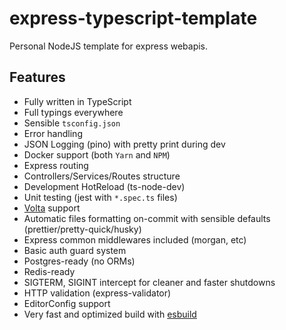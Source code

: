 # express-typescript-template

Personal NodeJS template for express webapis.

## Features

- Fully written in TypeScript
- Full typings everywhere
- Sensible `tsconfig.json`
- Error handling
- JSON Logging (pino) with pretty print during dev
- Docker support (both `Yarn` and `NPM`)
- Express routing
- Controllers/Services/Routes structure
- Development HotReload (ts-node-dev)
- Unit testing (jest with `*.spec.ts` files)
- [Volta](https://volta.sh/) support
- Automatic files formatting on-commit with sensible defaults (prettier/pretty-quick/husky)
- Express common middlewares included (morgan, etc)
- Basic auth guard system
- Postgres-ready (no ORMs)
- Redis-ready
- SIGTERM, SIGINT intercept for cleaner and faster shutdowns
- HTTP validation (express-validator)
- EditorConfig support
- Very fast and optimized build with [esbuild](https://esbuild.github.io/)

